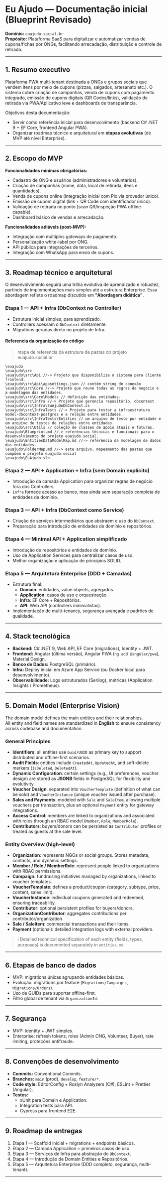 # Eu Ajudo — Documentação inicial (Blueprint Revisado)

**Domínio:** `euajudo.social.br`  
**Propósito:** Plataforma SaaS para digitalizar e automatizar vendas de cupons/fichas por ONGs, facilitando arrecadação, distribuição e controle de retirada.

---

## 1. Resumo executivo

Plataforma PWA multi-tenant destinada a ONGs e grupos sociais que vendem itens por meio de cupons (pizzas, salgados, artesanato etc.). O sistema cobre criação de campanhas, venda de cupons com pagamento integrado, emissão de cupons digitais (QR Codes/links), validação de retirada via PWA/Aplicativo leve e dashboards de transparência.

Objetivos desta documentação:

* Servir como referência inicial para desenvolvimento (backend C# .NET 9 + EF Core, frontend Angular PWA).
* Organizar roadmap técnico e arquitetural em **etapas evolutivas** (de MVP até nível Enterprise).

---

## 2. Escopo do MVP

**Funcionalidades mínimas obrigatórias:**

* Cadastro de ONG e usuários (administradores e voluntários).
* Criação de campanhas (nome, data, local de retirada, itens e quantidades).
* Venda de cupons online (integração inicial com Pix via provedor único).
* Emissão de cupom digital (link + QR Code com identificador único).
* Validação de retirada no ponto (scan QR/inspeção PWA offline-capable).
* Dashboard básico de vendas e arrecadação.

**Funcionalidades adiáveis (post-MVP):**

* Integração com múltiplos gateways de pagamento.
* Personalização white-label por ONG.
* API pública para integrações de terceiros.
* Integração com WhatsApp para envio de cupons.

---

## 3. Roadmap técnico e arquitetural

O desenvolvimento seguirá uma trilha evolutiva de aprendizado e robustez, partindo de implementações mais simples até a estrutura Enterprise. Essa abordagem reflete o roadmap discutido em **"Abordagem didática"**.

### Etapa 1 — **API + Infra (DbContext no Controller)**
- Estrutura inicial simples, para aprendizado.
- Controllers acessam o `DbContext` diretamente.
- Migrations geradas direto no projeto de Infra.

#### Referencia da organização do código

> mapa de referencia da estrutura de pastas do projeto euajudo.social.br

```
\euajudo
\euajudo\src
\euajudo\src\Api //-> Projeto que disponibiliza o sistema para cliente frontend.
\euajudo\src\Api\appsettings.json // contém string de conexão
\euajudo\src\Core //-> Projeto que reune todas as regras de negócio e a modelagem das entidades.
\euajudo\src\Core\Models // definição das entidades.
\euajudo\src\Infra //-> Projeto que gerencia repositório, dbcontext
\euajudo\src\Infra\EuAjudoDbContext.cs
\euajudo\src\InfraTests //-> Projeto para testar a infraestrutura model-dbcontext-postgres e a relação entre entidades.
\euajudo\src\InfraTests\Entities // um arquivo de teste por entidade e um arquivo de testes de relações entre entidades.
\euajudo\src\Utils // coleção de classes de apoio atuais e futuras.
\euajudo\Blueprint.md //-> referências técnicas e funcionais para o desenvolvimento do projeto euajudo.social.
\euajudo\EntitiesDataModelMap.md //-> referência da modelagem de dados das entidades.
\euajudo\FolderMap.md //-> este arquivo, mapeamento das pastas que compõem o projeto euajudo.social
\euajudo\EuAjudo.sln
```

### Etapa 2 — **API + Application + Infra (sem Domain explícito)**
- Introdução da camada Application para organizar regras de negócio fora dos Controllers.
- `Infra` fornece acesso ao banco, mas ainda sem separação completa de entidades de domínio.

### Etapa 3 — **API + Infra (DbContext como Service)**
- Criação de serviços intermediários que abstraem o uso do `DbContext`.
- Preparação para introdução de entidades de domínio e repositórios.

### Etapa 4 — **Minimal API + Application simplificado**
- Introdução de repositórios e entidades de domínio.
- Uso de Application Services para centralizar casos de uso.
- Melhor organização e aplicação de princípios SOLID.

### Etapa 5 — **Arquitetura Enterprise (DDD + Camadas)**
- Estrutura final:
  - **Domain**: entidades, value objects, agregados.
  - **Application**: casos de uso e orquestração.
  - **Infra**: EF Core + Repositórios.
  - **API**: Web API (controllers minimalistas).
- Implementação de multi-tenancy, segurança avançada e padrões de qualidade.

---

## 4. Stack tecnológica

* **Backend:** C# .NET 9, Web API, EF Core (migrations), Identity + JWT.
* **Frontend:** Angular (última versão), Angular PWA (`ng add @angular/pwa`), Material Design.
* **Banco de Dados:** PostgreSQL (primário).
* **Infra:** Deploy inicial em Azure App Service (ou Docker local para desenvolvimento).
* **Observabilidade:** Logs estruturados (Serilog), métricas (Application Insights / Prometheus).

---

## 5. Domain Model (Enterprise Vision)

The domain model defines the main entities and their relationships.  
All entity and field names are standardized in **English** to ensure consistency across codebase and documentation.

### General Principles
* **Identifiers**: all entities use `Guid/UUID` as primary key to support distributed and offline-first scenarios.
* **Audit Fields**: entities include `CreatedAt`, `UpdatedAt`, and soft-delete markers (`IsDeleted`, `DeletedAt`).
* **Dynamic Configuration**: certain settings (e.g., UI preferences, voucher design) are stored as **JSONB** fields in PostgreSQL for flexibility and evolutivity.
* **Voucher Design**: separated into `VoucherTemplate` (definition of what can be sold) and `VoucherInstance` (unique voucher issued after purchase).
* **Sales and Payments**: modeled with `Sale` and `SaleItem`, allowing multiple vouchers per transaction, plus an optional `Payment` entity for gateway integrations.
* **Access Control**: members are linked to organizations and associated with roles through an RBAC model (`Member`, `Role`, `MemberRole`).
* **Contributors**: buyers/donors can be persisted as `Contributor` profiles or treated as guests at the sale level.

### Entity Overview (high-level)
- **Organization**: represents NGOs or social groups. Stores metadata, contacts, and dynamic settings.
- **Member / Role / MemberRole**: represent people linked to organizations with RBAC permissions.
- **Campaign**: fundraising initiatives managed by organizations, linked to voucher templates.
- **VoucherTemplate**: defines a product/coupon (category, subtype, price, content, sales limit).
- **VoucherInstance**: individual coupons generated and redeemed, ensuring traceability.
- **Contributor**: optional persistent profiles for buyers/donors.
- **OrganizationContributor**: aggregates contributions per contributor/organization.
- **Sale / SaleItem**: commercial transactions and their items.
- **Payment** (optional): detailed integration logs with external providers.

> ℹ️ Detailed technical specification of each entity (fields, types, purposes) is documented separately in `entities.md`.

---

## 6. Etapas de banco de dados

* MVP: migrations únicas agrupando entidades básicas.
* Evolução: migrations por feature (`Migrations/Campaigns`, `Migrations/Orders`).
* Uso de GUIDs para suportar offline-first.
* Filtro global de tenant via `OrganizationId`.

---

## 7. Segurança

* MVP: Identity + JWT simples.
* Enterprise: refresh tokens, roles (Admin ONG, Volunteer, Buyer), rate limiting, proteções antifraude.

---

## 8. Convenções de desenvolvimento

* **Commits:** Conventional Commits.
* **Branches:** `main` (prod), `develop`, `feature/*`.
* **Code style:** EditorConfig + Roslyn Analyzers (C#), ESLint + Prettier (Angular).
* **Testes:**
  - xUnit para Domain e Application.
  - Integration tests para API.
  - Cypress para frontend E2E.

---

## 9. Roadmap de entregas

1. Etapa 1 — Scaffold inicial + migrations + endpoints básicos.
2. Etapa 2 — Camada Application + primeiros casos de uso.
3. Etapa 3 — Serviços de Infra para abstração do `DbContext`.
4. Etapa 4 — Introdução de Domain Entities e Repositórios.
5. Etapa 5 — Arquitetura Enterprise (DDD completo, segurança, multi-tenant).

---
